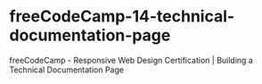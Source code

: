 # freeCodeCamp-14-technical-documentation-page
 freeCodeCamp - Responsive Web Design Certification | Building a Technical Documentation Page
